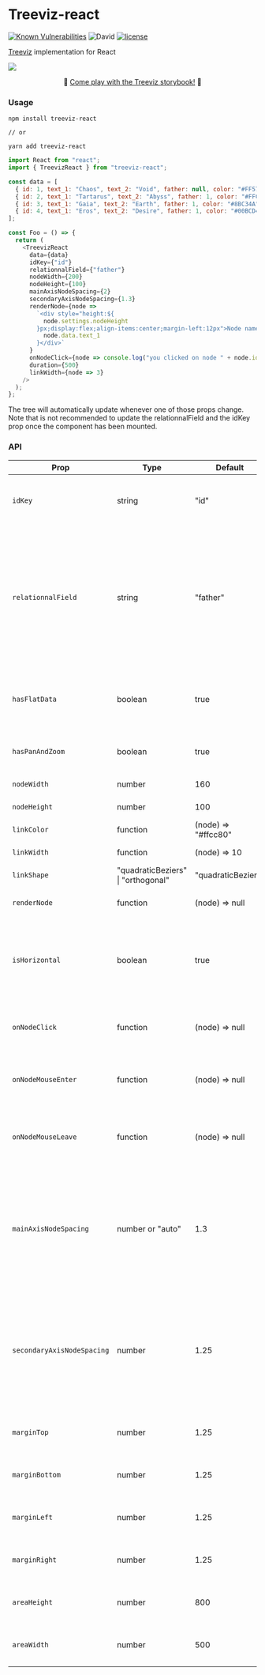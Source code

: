 # Treeviz-react

[![Known Vulnerabilities](https://snyk.io/test/github/dwyl/hapi-auth-jwt2/badge.svg?targetFile=package.json)](https://snyk.io/test/github/dwyl/hapi-auth-jwt2?targetFile=package.json)
![David](https://img.shields.io/david/PierreCapo/treeviz-react)
[![license](https://badgen.now.sh/badge/license/MIT)](./LICENSE)

[Treeviz](https://github.com/PierreCapo/treeviz) implementation for React

![](https://i.imgur.com/zFKuIgC.gif)

<p align="center">
💅 <a href="https://pierrecapo.github.io/treeviz-react">Come play with the Treeviz storybook!</a> 💅
</p>

### Usage

```
npm install treeviz-react

// or

yarn add treeviz-react
```

```js
import React from "react";
import { TreevizReact } from "treeviz-react";

const data = [
  { id: 1, text_1: "Chaos", text_2: "Void", father: null, color: "#FF5722" },
  { id: 2, text_1: "Tartarus", text_2: "Abyss", father: 1, color: "#FFC107" },
  { id: 3, text_1: "Gaia", text_2: "Earth", father: 1, color: "#8BC34A" },
  { id: 4, text_1: "Eros", text_2: "Desire", father: 1, color: "#00BCD4" }
];

const Foo = () => {
  return (
    <TreevizReact
      data={data}
      idKey={"id"}
      relationnalField={"father"}
      nodeWidth={200}
      nodeHeight={100}
      mainAxisNodeSpacing={2}
      secondaryAxisNodeSpacing={1.3}
      renderNode={node =>
        `<div style="height:${
          node.settings.nodeHeight
        }px;display:flex;align-items:center;margin-left:12px">Node name: ${
          node.data.text_1
        }</div>`
      }
      onNodeClick={node => console.log("you clicked on node " + node.id)}
      duration={500}
      linkWidth={node => 3}
    />
  );
};
```

The tree will automatically update whenever one of those props change. Note that is not recommended to update the relationnalField and the idKey prop once the component has been mounted.

### API

| Prop                       | Type                               | Default             | Definition                                                                                                                                                                         |
| -------------------------- | ---------------------------------- | ------------------- | ---------------------------------------------------------------------------------------------------------------------------------------------------------------------------------- |
| `idKey`                    | string                             | "id"                | The unique identifier field in the dataset representing the node                                                                                                                   |
| `relationnalField`         | string                             | "father"            | In case of flat dataset, usually the relationnal field between each node is the field representing the father of the node, linking it to the id of the field. (See example below). |
| `hasFlatData`              | boolean                            | true                | Specify whether the data passed to the tree is flat or already hierarchical                                                                                                        |
| `hasPanAndZoom`            | boolean                            | true                | Toggle the ability to pan and zoom the tree                                                                                                                                        |
| `nodeWidth`                | number                             | 160                 | Width of a node in px                                                                                                                                                              |
| `nodeHeight`               | number                             | 100                 | Height of a node in px                                                                                                                                                             |
| `linkColor`                | function                           | (node) => "#ffcc80" | Color of the link                                                                                                                                                                  |
| `linkWidth`                | function                           | (node) => 10        | Width of the link                                                                                                                                                                  |
| `linkShape`                | "quadraticBeziers" \| "orthogonal" | "quadraticBeziers"  | Shape of the link                                                                                                                                                                  |
| `renderNode`               | function                           | (node) => null      | HTML template for every node                                                                                                                                                       |
| `isHorizontal`             | boolean                            | true                | Direction of the tree. If true, the tree expands from left to right. If false, it goes from top to bottom                                                                          |
| `onNodeClick`              | function                           | (node) => null      | Function handling the event when someone click on it                                                                                                                               |
| `onNodeMouseEnter`         | function                           | (node) => null      | Function handling the event when someone hover a node                                                                                                                              |
| `onNodeMouseLeave`         | function                           | (node) => null      | Function handling the event when the mouse pointer leaves a node                                                                                                                   |
| `mainAxisNodeSpacing`      | number or "auto"                   | 1.3                 | Set the distance in pixels between two depths in the tree. If the value is `auto` it will automatically display the tree to fit the size of the container.                         |
| `secondaryAxisNodeSpacing` | number                             | 1.25                | Set the distance between nodes in the same level as a coefficient of node dimensions. Recommended to have the value superior to 1                                                  |
| `marginTop`                | number                             | 1.25                | Set the margin between the SVG element and the tree                                                                                                                                |
| `marginBottom`             | number                             | 1.25                | Set the margin between the SVG element and the tree                                                                                                                                |
| `marginLeft`               | number                             | 1.25                | Set the margin between the SVG element and the tree                                                                                                                                |
| `marginRight`              | number                             | 1.25                | Set the margin between the SVG element and the tree                                                                                                                                |
| `areaHeight`               | number                                | 800                | The height of the area that displays the tree                                                                                                                                      |
| `areaWidth`                | number                                | 500                | the width of the area that displays the tree                                                                                                                                       |
